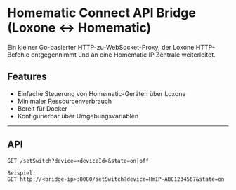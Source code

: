 # Homematic Connect API Bridge (Loxone ↔ Homematic)

Ein kleiner Go-basierter HTTP-zu-WebSocket-Proxy, der Loxone HTTP-Befehle entgegennimmt und an eine Homematic IP Zentrale weiterleitet.

## Features

- Einfache Steuerung von Homematic-Geräten über Loxone
- Minimaler Ressourcenverbrauch
- Bereit für Docker
- Konfigurierbar über Umgebungsvariablen

---

## API

```http
GET /setSwitch?device=<deviceId>&state=on|off

Beispiel:
GET http://<bridge-ip>:8080/setSwitch?device=HmIP-ABC1234567&state=on
